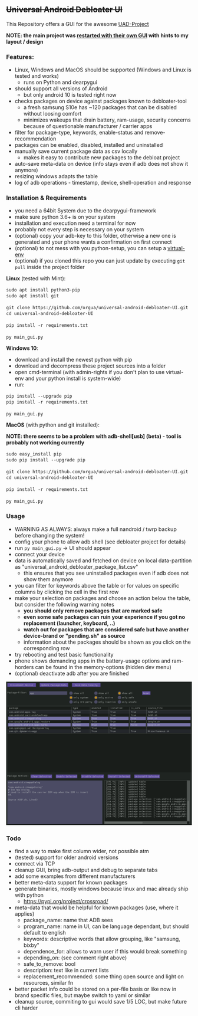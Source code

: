 ## ~~Universal Android Debloater UI~~

This Repository offers a GUI for the awesome [UAD-Project](https://gitlab.com/W1nst0n/universal-android-debloater)

**NOTE: the main project was [restarted with their own GUI](https://github.com/0x192/universal-android-debloater) with hints to my layout / design**

### Features:

- Linux, Windows and MacOS should be supported (Windows and Linux is tested and works)
  - runs on Python and dearpygui
- should support all versions of Android
  - but only android 10 is tested right now
- checks packages on device against packages known to debloater-tool
	- a fresh samsung S10e has ~120 packages that can be disabled without loosing comfort
    - minimizes wakeups that drain battery, ram-usage, security concerns because of questionable manufacturer / carrier apps
- filter for package-type, keywords, enable-status and remove-recommendation
- packages can be enabled, disabled, installed and uninstalled
- manually save current package data as csv locally
  - makes it easy to contribute new packages to the debloat project
- auto-save meta-data on device (info stays even if adb does not show it anymore)
- resizing windows adapts the table
- log of adb operations - timestamp, device, shell-operation and response


### Installation & Requirements

- you need a 64bit System due to the dearpygui-framework
- make sure python 3.6+ is on your system
- installation and execution need a terminal for now
- probably not every step is necessary on your system
- (optional) copy your adb-key to this folder, otherwise a new one is generated and your phone wants a confirmation on first connect
- (optional) to not mess with you python-setup, you can setup a [virtual-env](https://uoa-eresearch.github.io/eresearch-cookbook/recipe/2014/11/26/python-virtual-env/) 
- (optional) if you cloned this repo you can just update by executing `git pull` inside the project folder

**Linux** (tested with Mint):

```console
sudo apt install python3-pip  
sudo apt install git

git clone https://github.com/orgua/universal-android-debloater-UI.git
cd universal-android-debloater-UI

pip install -r requirements.txt

py main_gui.py
```

**Windows 10**:

- download and install the newest python with pip
- download and decompress these project sources into a folder
- open cmd-terminal (with admin-rights if you don't plan to use virtual-env and your python install is system-wide)
- run:

```console
pip install --upgrade pip
pip install -r requirements.txt

py main_gui.py
```

**MacOS** (with python and git installed):

**NOTE: there seems to be a problem with adb-shell[usb] (beta) - tool is probably not working currently**

```console
sudo easy_install pip
sudo pip install --upgrade pip

git clone https://github.com/orgua/universal-android-debloater-UI.git
cd universal-android-debloater-UI

pip install -r requirements.txt

py main_gui.py
 ```

### Usage

- WARNING AS ALWAYS: always make a full nandroid / twrp backup before changing the system!
- config your phone to allow adb shell (see debloater project for details)
- run `py main_gui.py` -> UI should appear
- connect your device
- data is automatically saved and fetched on device on local data-partition as "universal_android_debloater_package_list.csv"
  - this ensures that you see uninstalled packages even if adb does not show them anymore
- you can filter for keywords above the table or for values on specific columns by clicking the cell in the first row
- make your selection on packages and choose an action below the table, but consider the following warning notes
  - **you should only remove packages that are marked safe**
  - **even some safe packages can ruin your experience if you got no replacement (launcher, keyboard, ..)**
  - **watch out for packages that are considered safe but have another device-brand or "pending.sh" as source**
  - information about the packages should be shown as you click on the corresponding row
- try rebooting and test basic functionality
- phone shows demanding apps in the battery-usage options and ram-horders can be found in the memory-options (hidden dev menu)
- (optional) deactivate adb after you are finished
  
![screenshot](./media/screenshot_alpha.png)

### Todo

- find a way to make first column wider, not possible atm
- (tested) support for older android versions
- connect via TCP
- cleanup GUI, bring adb-output and debug to separate tabs
- add some examples from different manufacturers
- better meta-data support for known packages
- generate binaries, mostly windows because linux and mac already ship with python
  - https://pypi.org/project/crossroad/
- meta-data that would be helpful for known packages (use, where it applies)
  - package_name: name that ADB sees
  - program_name: name in UI, can be language dependant, but should default to english
  - keywords: descriptive words that allow grouping, like "samsung, bixby"
  - dependence_for: allows to warn user if this would break something
  - depending_on: (see comment right above)
  - safe_to_remove: bool
  - description: text like in current lists
  - replacement_recommended: some thing open source and light on resources, similar fn
- better packet info could be stored on a per-file basis or like now in brand specific files, but maybe switch to yaml or similar
- cleanup source, commiting to gui would save 1/5 LOC, but make future cli harder 
